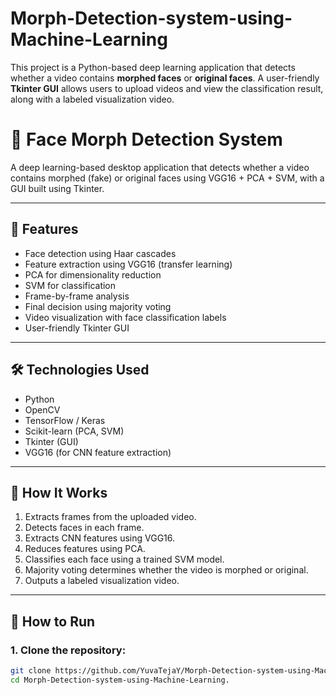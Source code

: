 # Morph-Detection-system-using-Machine-Learning
This project is a Python-based deep learning application that detects whether a video contains **morphed faces** or **original faces**.  A user-friendly **Tkinter GUI** allows users to upload videos and view the classification result, along with a labeled visualization video.
# 🧠 Face Morph Detection System

A deep learning-based desktop application that detects whether a video contains morphed (fake) or original faces using VGG16 + PCA + SVM, with a GUI built using Tkinter.

---

## 📁 Features
- Face detection using Haar cascades
- Feature extraction using VGG16 (transfer learning)
- PCA for dimensionality reduction
- SVM for classification
- Frame-by-frame analysis
- Final decision using majority voting
- Video visualization with face classification labels
- User-friendly Tkinter GUI

---

## 🛠️ Technologies Used
- Python
- OpenCV
- TensorFlow / Keras
- Scikit-learn (PCA, SVM)
- Tkinter (GUI)
- VGG16 (for CNN feature extraction)

---

## 🧪 How It Works
1. Extracts frames from the uploaded video.
2. Detects faces in each frame.
3. Extracts CNN features using VGG16.
4. Reduces features using PCA.
5. Classifies each face using a trained SVM model.
6. Majority voting determines whether the video is morphed or original.
7. Outputs a labeled visualization video.

---

## 🚀 How to Run

### 1. Clone the repository:
```bash
git clone https://github.com/YuvaTejaY/Morph-Detection-system-using-Machine-Learning.git
cd Morph-Detection-system-using-Machine-Learning.
